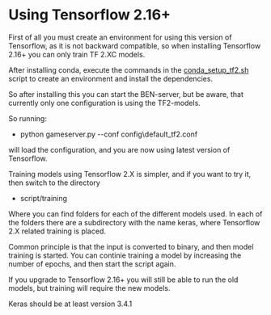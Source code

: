 # Using Tensorflow 2.16+

First of all you must create an environment for using this version of Tensorflow, as it is not backward compatible, so when installing Tensorflow 2.16+ you can only train TF 2.XC models.

After installing conda, execute the commands in the [conda_setup_tf2.sh](conda_setup_tf2.sh) script to create an environment and install the dependencies.

So after installing this you can start the BEN-server, but be aware, that currently only one configuration is using the TF2-models.

So running:

- python gameserver.py --conf config\default_tf2.conf

will load the configuration, and you are now using latest version of Tensorflow.


Training models using Tensorflow 2.X is simpler, and if you want to try it, then switch to the directory

- script/training

Where you can find folders for each of the different models used. In each of the folders there are a subdirectory with the name keras, where Tensorflow 2.X related training is placed.

Common principle is that the input is converted to binary, and then model training is started. You can continie training a model by increasing the number of epochs, and then start the script again.


If you upgrade to Tensorflow 2.16+ you will still be able to run the old models, but training will require the new models.

Keras should be at least version 3.4.1
